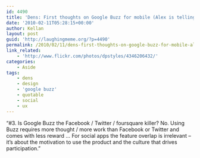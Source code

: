 ```yaml
---
id: 4490
title: 'Dens: First thoughts on Google Buzz for mobile (Alex is telling me the web version is a whole new can of worms)'
date: '2010-02-11T05:28:15+00:00'
author: Kellan
layout: post
guid: 'http://laughingmeme.org/?p=4490'
permalink: /2010/02/11/dens-first-thoughts-on-google-buzz-for-mobile-alex-is-telling-me-the-web-version-is-a-whole-new-can-of-worms/
link_related:
    - 'http://www.flickr.com/photos/dpstyles/4346206432/'
categories:
    - Aside
tags:
    - dens
    - design
    - 'google buzz'
    - quotable
    - social
    - ux
---
```


“#3. Is Google Buzz the Facebook / Twitter / foursquare killer? No. Using Buzz requires more thought / more work than Facebook or Twitter and comes with less reward … For social apps the feature overlap is irrelevant – it’s about the motivation to use the product and the culture that drives participation.”